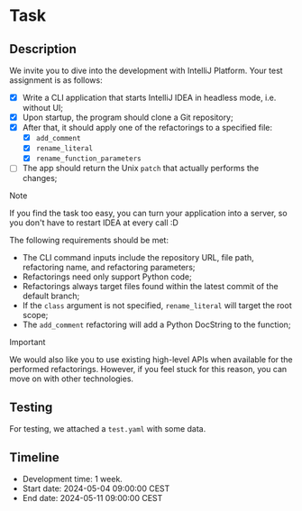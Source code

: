 # Task

## Description

We invite you to dive into the development with IntelliJ Platform. Your test assignment is as follows:

- [X] Write a CLI application that starts IntelliJ IDEA in headless mode, i.e. without UI;
- [X] Upon startup, the program should clone a Git repository;
- [X] After that, it should apply one of the refactorings to a specified file:
  - [X] `add_comment`
  - [X] `rename_literal`
  - [X] `rename_function_parameters`
- [ ] The app should return the Unix `patch` that actually performs the changes;

> [!NOTE]
> If you find the task too easy, you can turn your application into a server,
> so you don't have to restart IDEA at every call :D

The following requirements should be met:

- The CLI command inputs include the repository URL, file path, refactoring name, and refactoring parameters;
- Refactorings need only support Python code;
- Refactorings always target files found within the latest commit of the default branch;
- If the `class` argument is not specified, `rename_literal` will target the root scope;
- The `add_comment` refactoring will add a Python DocString to the function;

> [!IMPORTANT]
> We would also like you to use existing high-level APIs when available for the performed refactorings.
> However, if you feel stuck for this reason, you can move on with other technologies.

## Testing

For testing, we attached a `test.yaml` with some data.

## Timeline

- Development time: 1 week.
- Start date: 2024-05-04 09:00:00 CEST
- End date: 2024-05-11 09:00:00 CEST
